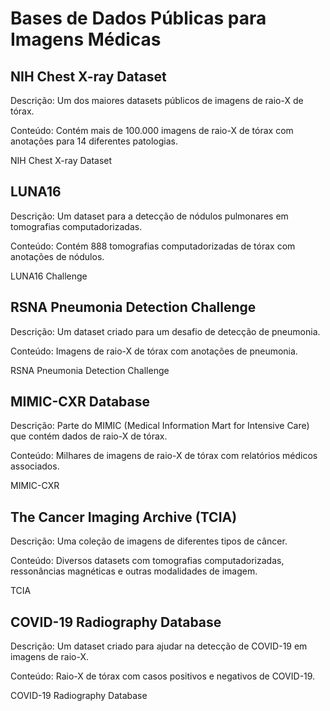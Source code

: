 # Bases de Dados Públicas para Imagens Médicas
## NIH Chest X-ray Dataset
Descrição: Um dos maiores datasets públicos de imagens de raio-X de tórax.

Conteúdo: Contém mais de 100.000 imagens de raio-X de tórax com anotações para 14 diferentes patologias.

NIH Chest X-ray Dataset

## LUNA16
Descrição: Um dataset para a detecção de nódulos pulmonares em tomografias computadorizadas.

Conteúdo: Contém 888 tomografias computadorizadas de tórax com anotações de nódulos.

LUNA16 Challenge

## RSNA Pneumonia Detection Challenge

Descrição: Um dataset criado para um desafio de detecção de pneumonia.

Conteúdo: Imagens de raio-X de tórax com anotações de pneumonia.

RSNA Pneumonia Detection Challenge

## MIMIC-CXR Database

Descrição: Parte do MIMIC (Medical Information Mart for Intensive Care) que contém dados de raio-X de tórax.

Conteúdo: Milhares de imagens de raio-X de tórax com relatórios médicos associados.

MIMIC-CXR

## The Cancer Imaging Archive (TCIA)

Descrição: Uma coleção de imagens de diferentes tipos de câncer.

Conteúdo: Diversos datasets com tomografias computadorizadas, ressonâncias magnéticas e outras modalidades de imagem.

TCIA

## COVID-19 Radiography Database

Descrição: Um dataset criado para ajudar na detecção de COVID-19 em imagens de raio-X.

Conteúdo: Raio-X de tórax com casos positivos e negativos de COVID-19.

COVID-19 Radiography Database
